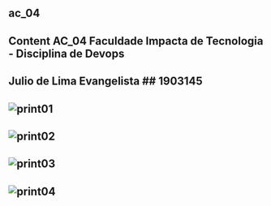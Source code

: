 ## ac_04
## Content AC_04 Faculdade Impacta de Tecnologia - Disciplina de Devops
## Julio de Lima Evangelista ## 1903145

## ![print01](https://user-images.githubusercontent.com/69994569/97375621-0aca6a80-189a-11eb-8455-9bc8d23801fa.png)
## ![print02](https://user-images.githubusercontent.com/69994569/97375629-0d2cc480-189a-11eb-9f9c-ab7f9f8ee7a5.png)
## ![print03](https://user-images.githubusercontent.com/69994569/97375639-1453d280-189a-11eb-87dd-9a89e550e86d.png)
## ![print04](https://user-images.githubusercontent.com/69994569/97375650-1c137700-189a-11eb-8a79-75ef6b45ad60.png)
